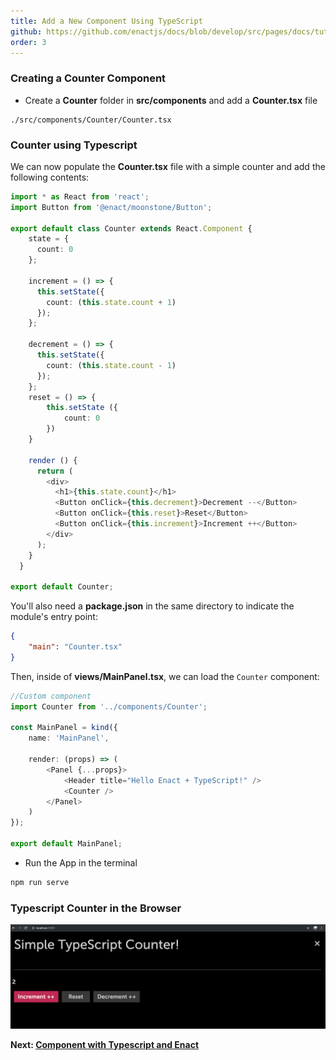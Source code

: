 ```yaml
---
title: Add a New Component Using TypeScript
github: https://github.com/enactjs/docs/blob/develop/src/pages/docs/tutorials/tutorial-typescript-basic/app-setup/index.md
order: 3
---
```


### Creating a Counter Component

- Create a **Counter** folder in **src/components** and add a **Counter.tsx** file

```none
./src/components/Counter/Counter.tsx
```

### Counter using Typescript

We can now populate the **Counter.tsx** file with a simple counter and add the following contents:

```ts
import * as React from 'react';
import Button from '@enact/moonstone/Button';

export default class Counter extends React.Component {
	state = {
	  count: 0
	};

	increment = () => {
	  this.setState({
		count: (this.state.count + 1)
	  });
	};

	decrement = () => {
	  this.setState({
		count: (this.state.count - 1)
	  });
	};
	reset = () => {
		this.setState ({
			count: 0
		})
	}

	render () {
	  return (
		<div>
		  <h1>{this.state.count}</h1>
		  <Button onClick={this.decrement}>Decrement --</Button>
		  <Button onClick={this.reset}>Reset</Button>
		  <Button onClick={this.increment}>Increment ++</Button>
		</div>
	  );
	}
  }

export default Counter;
```

You'll also need a **package.json** in the same directory to indicate the module's entry point:

```json
{
    "main": "Counter.tsx"
}
```

Then, inside of **views/MainPanel.tsx**, we can load the `Counter` component:

```ts
//Custom component
import Counter from '../components/Counter';

const MainPanel = kind({
    name: 'MainPanel',

    render: (props) => (
        <Panel {...props}>
            <Header title="Hello Enact + TypeScript!" />
            <Counter />
        </Panel>
    )
});

export default MainPanel;
```

- Run the App in the terminal

```bash
npm run serve
```
### Typescript Counter in the Browser

![Typescript Simple Counter](counter_view.png)

**Next: [Component with Typescript and Enact](../component-with-ts-enact/)**
